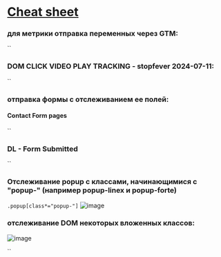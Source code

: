 # [Cheat sheet](https://www.markdownguide.org/cheat-sheet/)

### для метрики отправка переменных через GTM: 

`<script>
// Получаем значения переменных из GTM
var pagePath = '{{Page Path}}'; // Переменная GTM
var cleanRating = '{{cjs - clean rating}}'; // Переменная GTM

// Создаем объект параметров для Яндекс Метрики
window.yaParams = {
Рейтинг статей: {}
};

// Динамически добавляем значения переменных
window.yaParams["Рейтинг статей"][pagePath] = [
cleanRating
];

// Отправляем данные в Яндекс Метрику
ym(96865152, 'params', window.yaParams || {});
</script>`



### DOM CLICK VIDEO PLAY TRACKING - stopfever 2024-07-11:
`<script>
function addClickEventListeners() {
document.querySelectorAll('[id^="play_"]').forEach(function(playButton) {
playButton.addEventListener('click', function(e) {
console.log("gtm_js_debug = Play button clicked:", playButton);
var playId = playButton.getAttribute('id');
dataLayer.push({
event': 'video_play',
eventCategory': 'Video',
click_video': playId
});
console.log("gtm_js_debug = DataLayer event pushed", {
event': 'video_play',
eventCategory': 'Video',
click_video': playId
});
});
});
}

// Запуск функции после загрузки DOM
addClickEventListeners();
</script>`
---

### отправка формы с отслеживанием ее полей:
#### Contact Form pages

`<script>
document.querySelectorAll('form').forEach(function(form) {
console.log("gtm_js_debug = Form found");

form.addEventListener('submit', function(event) {
console.log("gtm_js_debug = Form submit event triggered");

// get form values
var email = form.querySelector('#email-yui_3_17_2_1_1550475430662_7366-field') ? form.querySelector('#email-yui_3_17_2_1_1550475430662_7366-field').value : '';
var nameField1 = form.querySelector('#text-yui_3_17_2_1_1551402143999_115623-field');
var nameField2 = form.querySelector('#text-yui_3_17_2_1_1550549034643_750405-field');
var name = nameField1 ? nameField1.value : (nameField2 ? nameField2.value : '');
var formId = form.getAttribute('id') || 'undefined';

console.log("gtm_js_debug = Email: " + email);
console.log("gtm_js_debug = Name: " + name);
console.log("gtm_js_debug = Form ID: " + formId);

// save values to sessionStorage
sessionStorage.setItem('formEmail', email);
sessionStorage.setItem('formName', name);
sessionStorage.setItem('formId', formId);


// save values to GTM
window.dataLayer = window.dataLayer || [];
window.dataLayer.push({
event': 'form_send_click',
formEmail': email,
formName': name,
formId': formId
});

});
});
</script>`
---

### DL - Form Submitted
`<script>
console.log("gtm_js_debug = Thank You page loaded");

// Извлеките данные из sessionStorage
var formEmail = sessionStorage.getItem('formEmail');
var formName = sessionStorage.getItem('formName');
var formId = sessionStorage.getItem('formId');

console.log("gtm_js_debug = Retrieved formEmail from sessionStorage: " + formEmail);
console.log("gtm_js_debug = Retrieved formName from sessionStorage: " + formName);
console.log("gtm_js_debug = Retrieved formId from sessionStorage: " + formId);
---
// Отправьте данные в GTM
window.dataLayer = window.dataLayer || [];
window.dataLayer.push({
event': 'form_sent_successfully',
formEmail': formEmail,
formName': formName,
formId': formId
});

  ---
console.log("gtm_js_debug = DataLayer event pushed on Thank You page", {
event': 'form_sent_successfully',
formEmail': formEmail,
formName': formName,
formId': formId
});
</script>`

### Отслеживание popup с классами, начинающимися с **"popup-"** (например popup-linex и popup-forte)
`.popup[class*="popup-"]`
![image](https://github.com/user-attachments/assets/0483332b-cb44-4978-ba06-80328694fc37)



### отслеживание DOM некоторых вложенных классов:

![image](https://github.com/user-attachments/assets/81651986-361f-4f00-9762-2cbf6fc24df9)

`<script>
// Функция для отслеживания кликов по элементам .popup-goto внутри .popup.popup-linex и .popup.popup-forte
function trackPopupGotoClicks() {
    var popupElements = document.querySelectorAll('.popup.popup-linex .popup-goto, .popup.popup-forte .popup-goto');
    popupElements.forEach(function(popupGotoLink) {
        popupGotoLink.addEventListener('click', function () {
            window.dataLayer = window.dataLayer || [];
            window.dataLayer.push({
                'event': 'pharmacy_click',
                'eventCategory': 'Pharmacy Link Click'
            });
        });
    });
}

// Ждем полной загрузки страницы
document.addEventListener('DOMContentLoaded', trackPopupGotoClicks);
</script>`
